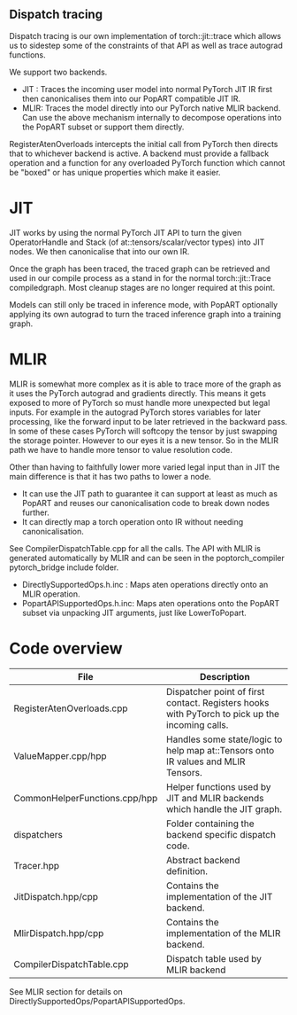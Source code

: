 ## Dispatch tracing

Dispatch tracing is our own implementation of torch::jit::trace which allows us
to sidestep some of the constraints of that API as well as trace autograd functions.

We support two backends. 

- JIT : Traces the incoming user model into normal PyTorch JIT IR first then
        canonicalises them into our PopART compatible JIT IR.
- MLIR: Traces the model directly into our PyTorch native MLIR backend. Can use
        the above mechanism internally to decompose operations into the PopART
        subset or support them directly.

RegisterAtenOverloads intercepts the initial call from PyTorch then directs that
to whichever backend is active. A backend must provide a fallback operation and
a function for any overloaded PyTorch function which cannot be "boxed" or has
unique properties which make it easier.

# JIT

JIT works by using the normal PyTorch JIT API to turn the given OperatorHandle and Stack (of at::tensors/scalar/vector types) into JIT nodes. We then canonicalise that into our own IR.

Once the graph has been traced, the traced graph can be retrieved and used in our compile process as a stand in for the normal torch::jit::Trace compiledgraph. Most cleanup stages are no longer required at this point.

Models can still only be traced in inference mode, with PopART optionally applying its own autograd to turn the traced inference graph into a training graph.


# MLIR

MLIR is somewhat more complex as it is able to trace more of the graph as it uses the PyTorch autograd and gradients directly. This means it gets exposed to more of PyTorch so must handle more unexpected but legal inputs. For example in the autograd PyTorch stores variables for later processing, like the forward input to be later retrieved in the backward pass. In some of these cases PyTorch will softcopy the tensor by just swapping the storage pointer. However to our eyes it is a new tensor. So in the MLIR path we have to handle more tensor to value resolution code.

Other than having to faithfully lower more varied legal input than in JIT the main difference is that it has two paths to lower a node.

- It can use the JIT path to guarantee it can support at least as much as PopART and reuses our canonicalisation code to break down nodes further.
- It can directly map a torch operation onto IR without needing canonicalisation.

See CompilerDispatchTable.cpp for all the calls. The API with MLIR is generated automatically by MLIR and can be seen in the poptorch_compiler pytorch_bridge include folder. 

- DirectlySupportedOps.h.inc : Maps aten operations directly onto an MLIR operation.
- PopartAPISupportedOps.h.inc: Maps aten operations onto the PopART subset via unpacking JIT arguments, just like LowerToPopart.

# Code overview

| File | Description |
| ---- | --- |
| RegisterAtenOverloads.cpp | Dispatcher point of first contact. Registers hooks with PyTorch to pick up the incoming calls. |
| ValueMapper.cpp/hpp | Handles some state/logic to help map at::Tensors onto IR values and MLIR Tensors. |
| CommonHelperFunctions.cpp/hpp | Helper functions used by JIT and MLIR backends which handle the JIT graph. |
| dispatchers | Folder containing the backend specific dispatch code. |
| Tracer.hpp | Abstract backend definition. |
| JitDispatch.hpp/cpp | Contains the implementation of the JIT backend. |
| MlirDispatch.hpp/cpp | Contains the implementation of the MLIR backend. |
| CompilerDispatchTable.cpp | Dispatch table used by MLIR backend |

See MLIR section for details on DirectlySupportedOps/PopartAPISupportedOps.